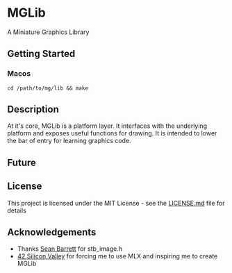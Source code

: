 # MGLib
A Miniature Graphics Library

## Getting Started
### Macos
```
cd /path/to/mg/lib && make
```

## Description
At it's core, MGLib is a platform layer. It interfaces with the underlying platform and exposes useful functions for drawing. It is intended to lower the bar of entry for learning graphics code.

## Future

## License
This project is licensed under the MIT License - see the [LICENSE.md](LICENSE.md) file for details

## Acknowledgements
* Thanks [Sean Barrett](https://github.com/nothings/stb) for stb_image.h 
* [42 Silicon Valley](http://42.us.org) for forcing me to use MLX and inspiring me to create MGLib
